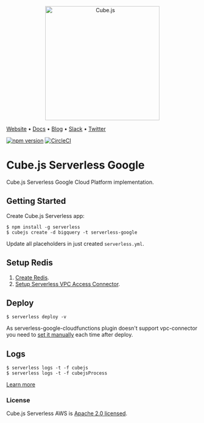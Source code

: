 <p align="center"><a href="https://cube.dev"><img src="https://i.imgur.com/zYHXm4o.png" alt="Cube.js" width="300px"></a></p>

[Website](https://cube.dev) • [Docs](https://cube.dev/docs) • [Blog](https://cube.dev/blog) • [Slack](https://slack.cube.dev) • [Twitter](https://twitter.com/thecubejs)

[![npm version](https://badge.fury.io/js/%40cubejs-backend%2Fserver.svg)](https://badge.fury.io/js/%40cubejs-backend%2Fserver)
[![CircleCI](https://circleci.com/gh/cube-js/cube.js.svg?style=shield)](https://circleci.com/gh/cube-js/cube.js)

# Cube.js Serverless Google

Cube.js Serverless Google Cloud Platform implementation.

## Getting Started

Create Cube.js Serverless app:

```
$ npm install -g serverless
$ cubejs create -d bigquery -t serverless-google
```

Update all placeholders in just created `serverless.yml`.

## Setup Redis

1. [Create Redis](https://cloud.google.com/memorystore/docs/redis/quickstart-console).
2. [Setup Serverless VPC Access Connector](https://cloud.google.com/functions/docs/connecting-vpc).

## Deploy

```
$ serverless deploy -v
```

As serverless-google-cloudfunctions plugin doesn't support vpc-connector you need to [set it manually](https://cloud.google.com/functions/docs/connecting-vpc#configuring) each time after deploy.

## Logs

```
$ serverless logs -t -f cubejs
$ serverless logs -t -f cubejsProcess
```

[Learn more](https://cube.dev/docs)

### License

Cube.js Serverless AWS is [Apache 2.0 licensed](./LICENSE).